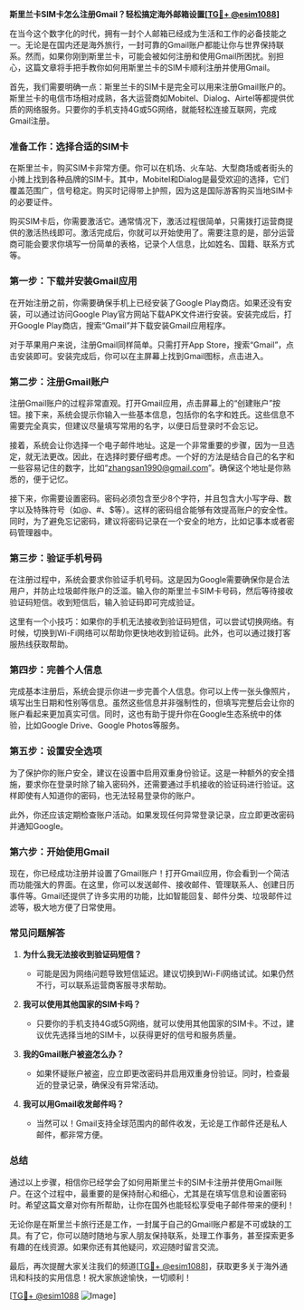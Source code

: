 **斯里兰卡SIM卡怎么注册Gmail？轻松搞定海外邮箱设置[[TG💪+ @esim1088](https://t.me/s/esim1088)]**

在当今这个数字化的时代，拥有一封个人邮箱已经成为生活和工作的必备技能之一。无论是在国内还是海外旅行，一封可靠的Gmail账户都能让你与世界保持联系。然而，如果你刚到斯里兰卡，可能会被如何注册和使用Gmail所困扰。别担心，这篇文章将手把手教你如何用斯里兰卡的SIM卡顺利注册并使用Gmail。

首先，我们需要明确一点：斯里兰卡的SIM卡是完全可以用来注册Gmail账户的。斯里兰卡的电信市场相对成熟，各大运营商如Mobitel、Dialog、Airtel等都提供优质的网络服务。只要你的手机支持4G或5G网络，就能轻松连接互联网，完成Gmail注册。

### **准备工作：选择合适的SIM卡**

在斯里兰卡，购买SIM卡非常方便。你可以在机场、火车站、大型商场或者街头的小摊上找到各种品牌的SIM卡。其中，Mobitel和Dialog是最受欢迎的选择，它们覆盖范围广，信号稳定。购买时记得带上护照，因为这是国际游客购买当地SIM卡的必要证件。

购买SIM卡后，你需要激活它。通常情况下，激活过程很简单，只需拨打运营商提供的激活热线即可。激活完成后，你就可以开始使用了。需要注意的是，部分运营商可能会要求你填写一份简单的表格，记录个人信息，比如姓名、国籍、联系方式等。

### **第一步：下载并安装Gmail应用**

在开始注册之前，你需要确保手机上已经安装了Google Play商店。如果还没有安装，可以通过访问Google Play官方网站下载APK文件进行安装。安装完成后，打开Google Play商店，搜索“Gmail”并下载安装Gmail应用程序。

对于苹果用户来说，注册Gmail同样简单。只需打开App Store，搜索“Gmail”，点击安装即可。安装完成后，你可以在主屏幕上找到Gmail图标，点击进入。

### **第二步：注册Gmail账户**

注册Gmail账户的过程非常直观。打开Gmail应用，点击屏幕上的“创建账户”按钮。接下来，系统会提示你输入一些基本信息，包括你的名字和姓氏。这些信息不需要完全真实，但建议尽量填写常用的名字，以便日后登录时不会忘记。

接着，系统会让你选择一个电子邮件地址。这是一个非常重要的步骤，因为一旦选定，就无法更改。因此，在选择时要仔细考虑。一个好的方法是结合自己的名字和一些容易记住的数字，比如“zhangsan1990@gmail.com”。确保这个地址是你熟悉的，便于记忆。

接下来，你需要设置密码。密码必须包含至少8个字符，并且包含大小写字母、数字以及特殊符号（如@、#、$等）。这样的密码组合能够有效提高账户的安全性。同时，为了避免忘记密码，建议将密码记录在一个安全的地方，比如记事本或者密码管理器中。

### **第三步：验证手机号码**

在注册过程中，系统会要求你验证手机号码。这是因为Google需要确保你是合法用户，并防止垃圾邮件账户的泛滥。输入你的斯里兰卡SIM卡号码，然后等待接收验证码短信。收到短信后，输入验证码即可完成验证。

这里有一个小技巧：如果你的手机无法接收到验证码短信，可以尝试切换网络。有时候，切换到Wi-Fi网络可以帮助你更快地收到验证码。此外，也可以通过拨打客服热线获取帮助。

### **第四步：完善个人信息**

完成基本注册后，系统会提示你进一步完善个人信息。你可以上传一张头像照片，填写出生日期和性别等信息。虽然这些信息并非强制性的，但填写完整后会让你的账户看起来更加真实可信。同时，这也有助于提升你在Google生态系统中的体验，比如Google Drive、Google Photos等服务。

### **第五步：设置安全选项**

为了保护你的账户安全，建议在设置中启用双重身份验证。这是一种额外的安全措施，要求你在登录时除了输入密码外，还需要通过手机接收的验证码进行验证。这样即使有人知道你的密码，也无法轻易登录你的账户。

此外，你还应该定期检查账户活动。如果发现任何异常登录记录，应立即更改密码并通知Google。

### **第六步：开始使用Gmail**

现在，你已经成功注册并设置了Gmail账户！打开Gmail应用，你会看到一个简洁而功能强大的界面。在这里，你可以发送邮件、接收邮件、管理联系人、创建日历事件等。Gmail还提供了许多实用的功能，比如智能回复、邮件分类、垃圾邮件过滤等，极大地方便了日常使用。

### **常见问题解答**

1. **为什么我无法接收到验证码短信？**
   - 可能是因为网络问题导致短信延迟。建议切换到Wi-Fi网络试试。如果仍然不行，可以联系运营商客服寻求帮助。

2. **我可以使用其他国家的SIM卡吗？**
   - 只要你的手机支持4G或5G网络，就可以使用其他国家的SIM卡。不过，建议优先选择当地的SIM卡，以获得更好的信号和服务质量。

3. **我的Gmail账户被盗怎么办？**
   - 如果怀疑账户被盗，应立即更改密码并启用双重身份验证。同时，检查最近的登录记录，确保没有异常活动。

4. **我可以用Gmail收发邮件吗？**
   - 当然可以！Gmail支持全球范围内的邮件收发，无论是工作邮件还是私人邮件，都非常方便。

### **总结**

通过以上步骤，相信你已经学会了如何用斯里兰卡的SIM卡注册并使用Gmail账户。在这个过程中，最重要的是保持耐心和细心，尤其是在填写信息和设置密码时。希望这篇文章对你有所帮助，让你在国外也能轻松享受电子邮件带来的便利！

无论你是在斯里兰卡旅行还是工作，一封属于自己的Gmail账户都是不可或缺的工具。有了它，你可以随时随地与家人朋友保持联系，处理工作事务，甚至探索更多有趣的在线资源。如果你还有其他疑问，欢迎随时留言交流。

最后，再次提醒大家关注我们的频道[[TG💪+ @esim1088](https://t.me/s/esim1088)]，获取更多关于海外通讯和科技的实用信息！祝大家旅途愉快，一切顺利！

[[TG💪+ @esim1088](https://t.me/s/esim1088) ![Image](https://i.postimg.cc/4NQfJmqS/Snipaste-2025-05-13-00-14-12.png)]